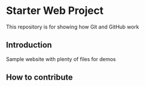 # Starter Web Project

This repository is for showing how Git and GitHub work

## Introduction

Sample website with plenty of files for demos

## How to contribute